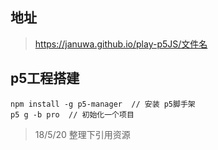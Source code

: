 ## 地址
> https://januwa.github.io/play-p5JS/文件名

## p5工程搭建
```
npm install -g p5-manager  // 安装 p5脚手架
p5 g -b pro  // 初始化一个项目
```

> 18/5/20 整理下引用资源